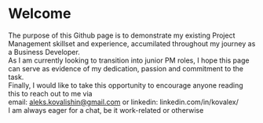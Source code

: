 # Welcome
The purpose of this Github page is to demonstrate my existing Project Management skillset and experience, accumilated throughout my journey as a Business Developer.  
As I am currently looking to transition into junior PM roles, I hope this page can serve as evidence of my dedication, passion and commitment to the task.  
Finally, I would like to take this opportunity to encourage anyone reading this to reach out to me via  
email: aleks.kovalishin@gmail.com or linkedin: linkedin.com/in/kovalex/  
I am always eager for a chat, be it work-related or otherwise
